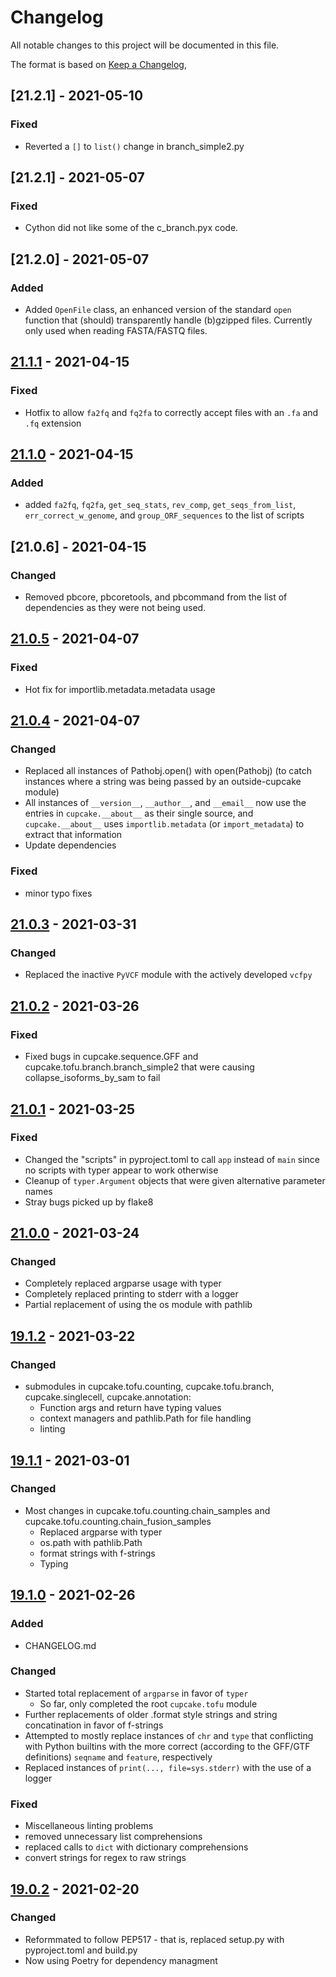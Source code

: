 # Changelog
All notable changes to this project will be documented in this file.

The format is based on [Keep a Changelog](https://keepachangelog.com/en/1.0.0/),

## [21.2.1] - 2021-05-10

### Fixed
- Reverted a `[]` to `list()` change in branch_simple2.py

## [21.2.1] - 2021-05-07

### Fixed
- Cython did not like some of the c_branch.pyx code.

## [21.2.0] - 2021-05-07

### Added
- Added `OpenFile` class, an enhanced version of the standard `open` function 
  that (should) transparently handle (b)gzipped files.  Currently only used
  when reading FASTA/FASTQ files.

## [21.1.1] - 2021-04-15

### Fixed
- Hotfix to allow `fa2fq` and `fq2fa` to correctly accept files with an 
  `.fa` and `.fq` extension


## [21.1.0] - 2021-04-15

### Added
- added `fa2fq`, `fq2fa`, `get_seq_stats`, `rev_comp`, `get_seqs_from_list`, 
  `err_correct_w_genome`, and `group_ORF_sequences` to the list of scripts

## [21.0.6] - 2021-04-15

### Changed
- Removed pbcore, pbcoretools, and pbcommand from the list of dependencies as
  they were not being used.
  
## [21.0.5] - 2021-04-07

### Fixed
- Hot fix for importlib.metadata.metadata usage

## [21.0.4] - 2021-04-07

### Changed
- Replaced all instances of Pathobj.open() with open(Pathobj) (to catch
  instances where a string was being passed by an outside-cupcake module)
- All instances of `__version__`, `__author__`, and `__email__` now use the
  entries in `cupcake.__about__` as their single source, and `cupcake.__about__`
  uses `importlib.metadata` (or `import_metadata`) to extract that information
- Update dependencies

### Fixed
- minor typo fixes

## [21.0.3] - 2021-03-31

### Changed
- Replaced the inactive `PyVCF` module with the actively developed `vcfpy`

## [21.0.2] - 2021-03-26

### Fixed
- Fixed bugs in cupcake.sequence.GFF and cupcake.tofu.branch.branch_simple2 that
  were causing collapse_isoforms_by_sam to fail

## [21.0.1] - 2021-03-25

### Fixed
- Changed the "scripts" in pyproject.toml to call `app` instead of `main`
  since no scripts with typer appear to work otherwise
- Cleanup of `typer.Argument` objects that were given alternative parameter names
- Stray bugs picked up by flake8

## [21.0.0] - 2021-03-24

### Changed
- Completely replaced argparse usage with typer
- Completely replaced printing to stderr with a logger
- Partial replacement of using the os module with pathlib
## [19.1.2] - 2021-03-22

### Changed
- submodules in cupcake.tofu.counting, cupcake.tofu.branch, cupcake.singlecell, cupcake.annotation:
  - Function args and return have typing values
  - context managers and pathlib.Path for file handling
  - linting


## [19.1.1] - 2021-03-01

### Changed
- Most changes in cupcake.tofu.counting.chain_samples and 
  cupcake.tofu.counting.chain_fusion_samples
  - Replaced argparse with typer
  - os.path with pathlib.Path
  - format strings with f-strings
  - Typing

## [19.1.0] - 2021-02-26

### Added
- CHANGELOG.md

### Changed
- Started total replacement of `argparse` in favor of `typer`
  - So far, only completed the root `cupcake.tofu` module
- Further replacements of older .format style strings and string concatination in favor of f-strings
- Attempted to mostly replace instances of `chr` and `type` that conflicting with Python builtins with
  the more correct (according to the GFF/GTF definitions) `seqname` and `feature`, respectively
- Replaced instances of `print(..., file=sys.stderr)` with the use of a logger

### Fixed
- Miscellaneous linting problems
- removed unnecessary list comprehensions
- replaced calls to `dict` with dictionary comprehensions
- convert strings for regex to raw strings

## [19.0.2] - 2021-02-20

### Changed
- Reformmated to follow PEP517 - that is, replaced setup.py with pyproject.toml and build.py
- Now using Poetry for dependency managment


[21.1.1]: https://github.com/milescsmith/cDNA_Cupcake/compare/21.1.0...21.1.1
[21.1.0]: https://github.com/milescsmith/cDNA_Cupcake/compare/21.0.5...21.1.0
[21.0.5]: https://github.com/milescsmith/cDNA_Cupcake/compare/21.0.4...21.0.5
[21.0.4]: https://github.com/milescsmith/cDNA_Cupcake/compare/21.0.3...21.0.4
[21.0.3]: https://github.com/milescsmith/cDNA_Cupcake/compare/21.0.2...21.0.3
[21.0.2]: https://github.com/milescsmith/cDNA_Cupcake/compare/21.0.1...21.0.2
[21.0.1]: https://github.com/milescsmith/cDNA_Cupcake/compare/21.0.0...21.0.1
[21.0.0]: https://github.com/milescsmith/cDNA_Cupcake/compare/19.1.2...21.0.0
[19.1.2]: https://github.com/milescsmith/cDNA_Cupcake/compare/19.1.1...19.1.2
[19.1.1]: https://github.com/milescsmith/cDNA_Cupcake/compare/19.1.0...19.1.1
[19.1.0]: https://github.com/milescsmith/cDNA_Cupcake/compare/19.0.2...19.1.0
[19.0.2]: https://github.com/milescsmith/cDNA_Cupcake/compare/19.0.1...19.0.2
